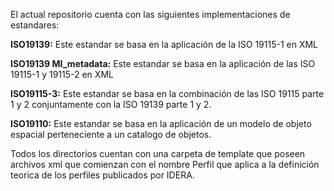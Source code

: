 El actual repositorio cuenta con las siguientes implementaciones de estandares:

**ISO19139:** Este estandar se basa en la aplicación de la ISO 19115-1 en XML

**ISO19139 MI_metadata:** Este estandar se basa en la aplicación de las ISO 19115-1 y 19115-2 en XML

**ISO19115-3:** Este estandar se basa en la combinación de las ISO 19115 parte 1 y 2 conjuntamente con la ISO 19139 parte 1 y 2.

**ISO19110:** Este estandar se basa en la aplicación de un modelo de objeto espacial perteneciente a un catalogo de objetos. 

Todos los directorios cuentan con una carpeta de template que poseen archivos xml que comienzan con el nombre Perfil que aplica a la definición teorica de los perfiles publicados por IDERA. 

